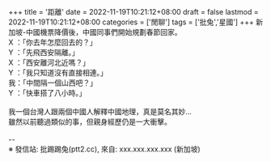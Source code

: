 +++
title = '距離'
date = 2022-11-19T10:21:12+08:00
draft = false
lastmod = 2022-11-19T10:21:12+08:00
categories = ['閒聊']
tags = ['批兔','星國']
+++
新加坡-中國機票降價後，中國同事們開始規劃春節回家。<br>
X ：「你去年怎麼回去的？」<br>
Y ：「先飛西安隔離。」<br>
X ：「西安離河北近嗎？」<br>
Y ：「我只知道沒有直接相連。」<br>
我：「中間隔一個山西吧？」<br>
Y ：「快車搭了八小時。」<br>
<br>
我一個台灣人跟兩個中國人解釋中國地理，真是莫名其妙…<br>
雖然以前聽過類似的事，但親身經歷仍是一大衝擊。<br>
<br>
--<br>
※ 發信站: 批踢踢兔(ptt2.cc), 來自: xxx.xxx.xxx.xxx (新加坡)<br>
